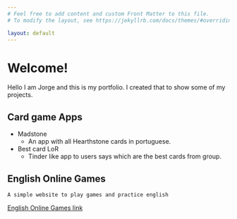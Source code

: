 ```yaml
---
# Feel free to add content and custom Front Matter to this file.
# To modify the layout, see https://jekyllrb.com/docs/themes/#overriding-theme-defaults

layout: default
---
```


# Welcome!

Hello I am Jorge and this is my portfolio.
I created that to show some of my projects.

## Card game Apps

- Madstone
  - An app with all Hearthstone cards in portuguese.
- Best card LoR
  - Tinder like app to users says which are the best cards from group.


## English Online Games

```
A simple website to play games and practice english
```
[English Online Games link](https://englishonlinegames.com)

